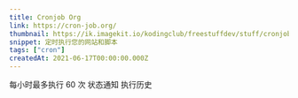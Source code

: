```yaml
---
title: Cronjob Org
link: https://cron-job.org/
thumbnail: https://ik.imagekit.io/kodingclub/freestuffdev/stuff/cronjoborg_lmwNsNwKW.png
snippet: 定时执行您的网站和脚本
tags: ["cron"]
createdAt: 2021-06-17T00:00:00.000Z
---
```

每小时最多执行 60 次
状态通知
执行历史